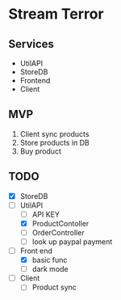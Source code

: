 # Stream Terror

## Services

- UtilAPI
- StoreDB
- Frontend
- Client

## MVP

1. Client sync products
2. Store products in DB
3. Buy product

## TODO
- [x] StoreDB
- [ ] UtilAPI
	- [ ] API KEY
	- [x] ProductContoller
   - [ ] OrderController
   - [ ] look up paypal payment
- [ ] Front end
 	- [x] basic func
 	- [ ] dark mode
- [ ] Client
	- [ ] Product sync

